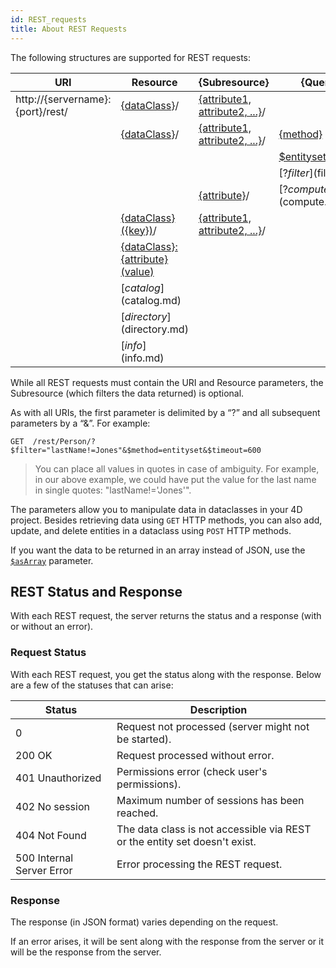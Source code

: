 ```yaml
---
id: REST_requests
title: About REST Requests
---
```



The following structures are supported for REST requests:

|URI	|Resource	|{Subresource}|	{Querystring}|
|---|---|---|---|
|http://{servername}:{port}/rest/	|[\{dataClass\}](%7BdataClass%7D.html)/|	[{attribute1, attribute2, ...}](manData.html#selecting-attributes-to-get)/	| | 
| |[\{dataClass\}](%7BdataClass%7D.html)/|	[{attribute1, attribute2, ...}](manData.html#selecting-attributes-to-get)/|	[{method}](%7BdataClass%7D.html#dataclassmethod)|
| | | |[$entityset/\{entitySetID\}](entityset.html#entitysetentitysetid)|
| | | |[?$filter]($filter.md)|
| | | [{attribute}](manData.html#selecting-attributes-to-get)/|[?$compute]($compute.md)|
| |[\{dataClass\}({key})](%7BdataClass%7D.html#dataclasskey)/|	[{attribute1, attribute2, ...}](manData.html#selecting-attributes-to-get)/	| |  
| |[\{dataClass\}:{attribute}(value)](%7BdataClass%7D%7Battribute%7D_value.html)| | |
| |[$catalog]($catalog.md)| | |
| |[$directory]($directory.md)| | |
| |[$info]($info.md)| | |


While all REST requests must contain the URI and Resource parameters, the Subresource (which filters the data returned) is optional.

As with all URIs, the first parameter is delimited by a “?” and all subsequent parameters by a “&”. For example:

 `GET  /rest/Person/?$filter="lastName!=Jones"&$method=entityset&$timeout=600`

>You can place all values in quotes in case of ambiguity. For example, in our above example, we could have put the value for the last name in single quotes: "lastName!='Jones'".

The parameters allow you to manipulate data in dataclasses in your 4D project. Besides retrieving data using `GET` HTTP methods, you can also add, update, and delete entities in a dataclass using `POST` HTTP methods.

If you want the data to be returned in an array instead of JSON, use the [`$asArray`]($asArray.md) parameter.


## REST Status and Response  
With each REST request, the server returns the status and a response (with or without an error).

### Request Status  
With each REST request, you get the status along with the response. Below are a few of the statuses that can arise:

|Status|Description|
|---|---|
|0	|Request not processed (server might not be started).|
|200 OK	|Request processed without error.|
|401 Unauthorized	|Permissions error (check user's permissions).|
|402 No session	|Maximum number of sessions has been reached.|
|404 Not Found	|The data class is not accessible via REST or the entity set doesn't exist.|
|500 Internal Server Error	|Error processing the REST request.|

### Response  

The response (in JSON format) varies depending on the request.

If an error arises, it will be sent along with the response from the server or it will be the response from the server.

 

